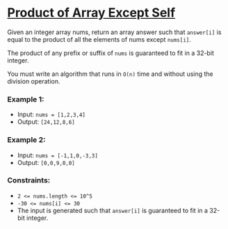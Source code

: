 # [Product of Array Except Self](https://leetcode.com/problems/product-of-array-except-self/) 
Given an integer array nums, return an array answer such that `answer[i]` is equal to the product of all the elements of nums except `nums[i]`.

The product of any prefix or suffix of `nums` is guaranteed to fit in a 32-bit integer.

You must write an algorithm that runs in `O(n)` time and without using the division operation.

### Example 1:

- Input: `nums = [1,2,3,4]`
- Output: `[24,12,8,6]`

### Example 2:
- Input: `nums = [-1,1,0,-3,3]`
- Output: `[0,0,9,0,0]`


### Constraints: 
- `2 <= nums.length <= 10^5`
- `-30 <= nums[i] <= 30`
- The input is generated such that `answer[i]` is guaranteed to fit in a 32-bit integer. 